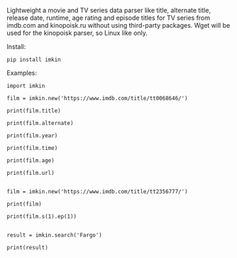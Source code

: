 Lightweight a movie and TV series data parser like title, alternate title, release date, runtime, age rating and episode titles for TV series from imdb.com and kinopoisk.ru without using third-party packages. Wget will be used for the kinopoisk parser, so Linux like only.

Install:

    pip install imkin

Examples:

    import imkin
    
    film = imkin.new('https://www.imdb.com/title/tt0068646/')
    
    print(film.title)
    
    print(film.alternate)
    
    print(film.year)
    
    print(film.time)
    
    print(film.age)
    
    print(film.url)
    
    
    film = imkin.new('https://www.imdb.com/title/tt2356777/')
    
    print(film)
    
    print(film.s(1).ep(1))
    
    
    result = imkin.search('Fargo')
    
    print(result)
